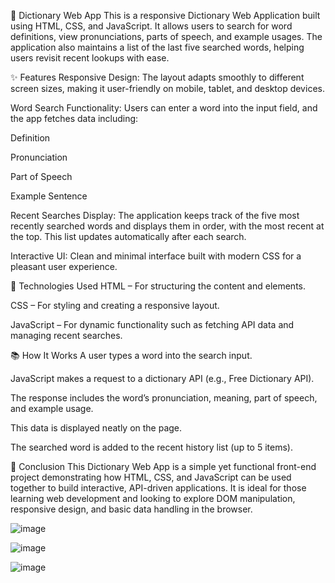 📖 Dictionary Web App
This is a responsive Dictionary Web Application built using HTML, CSS, and JavaScript. It allows users to search for word definitions, view pronunciations, parts of speech, and example usages. The application also maintains a list of the last five searched words, helping users revisit recent lookups with ease.

✨ Features
Responsive Design:
The layout adapts smoothly to different screen sizes, making it user-friendly on mobile, tablet, and desktop devices.

Word Search Functionality:
Users can enter a word into the input field, and the app fetches data including:

Definition

Pronunciation

Part of Speech

Example Sentence

Recent Searches Display:
The application keeps track of the five most recently searched words and displays them in order, with the most recent at the top. This list updates automatically after each search.

Interactive UI:
Clean and minimal interface built with modern CSS for a pleasant user experience.

🔧 Technologies Used
HTML – For structuring the content and elements.

CSS – For styling and creating a responsive layout.

JavaScript – For dynamic functionality such as fetching API data and managing recent searches.

📚 How It Works
A user types a word into the search input.

JavaScript makes a request to a dictionary API (e.g., Free Dictionary API).

The response includes the word’s pronunciation, meaning, part of speech, and example usage.

This data is displayed neatly on the page.

The searched word is added to the recent history list (up to 5 items).

📌 Conclusion
This Dictionary Web App is a simple yet functional front-end project demonstrating how HTML, CSS, and JavaScript can be used together to build interactive, API-driven applications. It is ideal for those learning web development and looking to explore DOM manipulation, responsive design, and basic data handling in the browser.

![image](https://github.com/user-attachments/assets/01c180e2-9c8c-44e1-b1ec-a94c01f09384)

![image](https://github.com/user-attachments/assets/80646479-3ac9-465b-8423-5c26cceb14ef)

![image](https://github.com/user-attachments/assets/e7e26347-563b-4f41-8938-e9f6905498c0)


